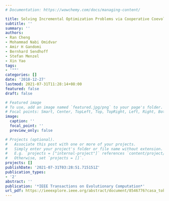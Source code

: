 ```yaml
---
# Documentation: https://wowchemy.com/docs/managing-content/

title: Solving Incremental Optimization Problems via Cooperative Coevolution
subtitle: ''
summary: ''
authors:
- Ran Cheng
- Mohammad Nabi Omidvar
- Amir H Gandomi
- Bernhard Sendhoff
- Stefan Menzel
- Xin Yao
tags:
- '""'
categories: []
date: '2018-12-27'
lastmod: 2021-07-31T11:28:14+08:00
featured: false
draft: false

# Featured image
# To use, add an image named `featured.jpg/png` to your page's folder.
# Focal points: Smart, Center, TopLeft, Top, TopRight, Left, Right, BottomLeft, Bottom, BottomRight.
image:
  caption: ''
  focal_point: ''
  preview_only: false

# Projects (optional).
#   Associate this post with one or more of your projects.
#   Simply enter your project's folder or file name without extension.
#   E.g. `projects = ["internal-project"]` references `content/project/deep-learning/index.md`.
#   Otherwise, set `projects = []`.
projects: []
publishDate: '2021-07-31T03:28:51.715151Z'
publication_types:
- '2'
abstract: ''
publication: '*IEEE Transactions on Evolutionary Computation*'
url_pdf: https://ieeexplore.ieee.org/abstract/document/8546776?casa_token=upktHiQvTpoAAAAA:hNCxf8puXX_Mo2ii0_xKjB1AOvufkv_-dpJZy_rgwL2LwmqSfGG7sNTDsmEKATb8qirVBaM74b11
---
```

